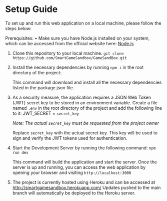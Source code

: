 # Setup Guide

To set up and run this web application on a local machine, please follow the steps below:

Prerequisites:
    • Make sure you have Node.js installed on your system, which can be accessed from the official website here: [Node.js](https://nodejs.org/en)

1. Clone this repository to your local machine. 
`git clone https://github.com/SmartGameSandbox/GameSandBox.git`
2. Install the necessary dependencies by running `npm i` in the root directory of the project: 

   This command will download and install all the necessary dependencies listed in the package.json file.
3. As a security measure, the application requires a JSON Web Token (JWT) secret key to be stored in an environment variable.
   Create a file named `.env` in the root directory of the project and add the following line to it:
   JWT_SECRET = `secret_key`

   *Note: The actual `secret_key` must be requested from the project owner*

   Replace `secret_key` with the actual secret key. This key will be used to sign and verify the JWT tokens used for authentication.
4. Start the Development Server by running the following command: `npm run dev`

   This command will build the application and start the server. Once the server is up and running, you can access the web application by opening your browser and visiting `http://localhost:3000`
5. The project is currently hosted using Heroku and can be accessed at http://smartgamesandbox.herokuapp.com/
   Updates pushed to the main branch will automatically be deployed to the Heroku server.